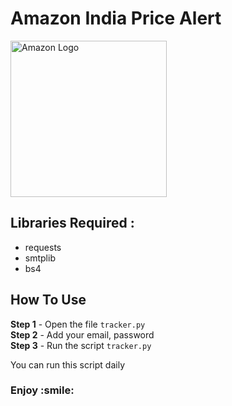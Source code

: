 <h1>Amazon India Price Alert</h1>

<img src = "https://variety.com/wp-content/uploads/2018/01/amazon-logo.jpg" alt = "Amazon Logo" width = "250"/>

<h2>Libraries Required :</h2>

- requests
- smtplib
- bs4

<h2>How To Use</h2>



**Step 1** - Open the file `tracker.py`\
**Step 2** - Add your email, password\
**Step 3** - Run the script `tracker.py`

You can run this script daily 

<h3>Enjoy :smile:</h3>

